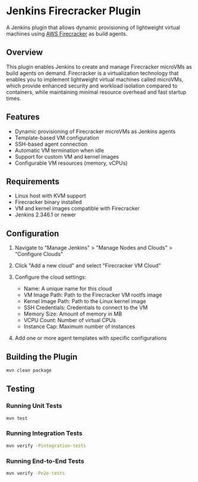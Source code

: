 # Jenkins Firecracker Plugin

A Jenkins plugin that allows dynamic provisioning of lightweight virtual machines using [AWS Firecracker](https://firecracker-microvm.github.io/) as build agents.

## Overview

This plugin enables Jenkins to create and manage Firecracker microVMs as build agents on demand. Firecracker is a virtualization technology that enables you to implement lightweight virtual machines called microVMs, which provide enhanced security and workload isolation compared to containers, while maintaining minimal resource overhead and fast startup times.

## Features

- Dynamic provisioning of Firecracker microVMs as Jenkins agents
- Template-based VM configuration
- SSH-based agent connection
- Automatic VM termination when idle
- Support for custom VM and kernel images
- Configurable VM resources (memory, vCPUs)

## Requirements

- Linux host with KVM support
- Firecracker binary installed
- VM and kernel images compatible with Firecracker
- Jenkins 2.346.1 or newer

## Configuration

1. Navigate to "Manage Jenkins" > "Manage Nodes and Clouds" > "Configure Clouds"
2. Click "Add a new cloud" and select "Firecracker VM Cloud"
3. Configure the cloud settings:
   - Name: A unique name for this cloud
   - VM Image Path: Path to the Firecracker VM rootfs image
   - Kernel Image Path: Path to the Linux kernel image
   - SSH Credentials: Credentials to connect to the VM
   - Memory Size: Amount of memory in MB
   - VCPU Count: Number of virtual CPUs
   - Instance Cap: Maximum number of instances

4. Add one or more agent templates with specific configurations

## Building the Plugin

```bash
mvn clean package
```

## Testing

### Running Unit Tests
```bash
mvn test
```

### Running Integration Tests
```bash
mvn verify -Pintegration-tests
```

### Running End-to-End Tests
```bash
mvn verify -Pe2e-tests
```
